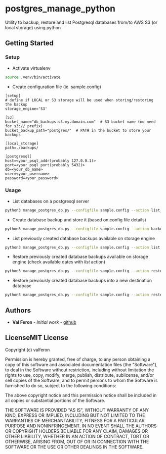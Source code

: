 # postgres_manage_python

Utility to backup, restore and list Postgresql databases from/to AWS S3 (or local storage) using python

## Getting Started

### Setup

- Activate virtualenv

```bash
source .venv/bin/activate
```
- Create configuration file (ie. sample.config)

```
[setup]
# define if LOCAL or S3 storage will be used when storing/restoring the backup
storage_engine='S3'

[S3]
bucket_name="db_backups.s3.my.domain.com"  # S3 bucket name (no need for s3:// prefix)
bucket_backup_path="postgres/"  # PATH in the bucket to store your backups

[local_storage]
path=./backups/

[postgresql]
host=<your_psql_addr(probably 127.0.0.1)>
port=<your_psql_port(probably 5432)>
db=<your_db_name>
user=<your_username>
password=<your_password>
```

### Usage

- List databases on a postgresql server

```bash
python3 manage_postgres_db.py --configfile sample.config --action list_dbs --verbose true
```

- Create database backup and store it (based on config file details)

```bash
python3 manage_postgres_db.py --configfile sample.config --action backup --verbose true
```

- List previously created database backups available on storage engine

```bash
python3 manage_postgres_db.py --configfile sample.config --action list --verbose true
```
- Restore previously created database backups available on storage engine (check available dates with _list_ action)

```bash
python3 manage_postgres_db.py --configfile sample.config --action restore --date "YYYY-MM-dd" --verbose true
```

- Restore previously created database backups into a new destination database

```bash
python3 manage_postgres_db.py --configfile sample.config --action restore --date "YYYY-MM-dd" --dest-db new_DB_name
```

## Authors

- **Val Feron** - _Initial work_ - [github](https://github.com/valferon)

## LicenseMIT License

Copyright (c) valferon

Permission is hereby granted, free of charge, to any person obtaining a copy
of this software and associated documentation files (the "Software"), to deal
in the Software without restriction, including without limitation the rights
to use, copy, modify, merge, publish, distribute, sublicense, and/or sell
copies of the Software, and to permit persons to whom the Software is
furnished to do so, subject to the following conditions:

The above copyright notice and this permission notice shall be included in all
copies or substantial portions of the Software.

THE SOFTWARE IS PROVIDED "AS IS", WITHOUT WARRANTY OF ANY KIND, EXPRESS OR
IMPLIED, INCLUDING BUT NOT LIMITED TO THE WARRANTIES OF MERCHANTABILITY,
FITNESS FOR A PARTICULAR PURPOSE AND NONINFRINGEMENT. IN NO EVENT SHALL THE
AUTHORS OR COPYRIGHT HOLDERS BE LIABLE FOR ANY CLAIM, DAMAGES OR OTHER
LIABILITY, WHETHER IN AN ACTION OF CONTRACT, TORT OR OTHERWISE, ARISING FROM,
OUT OF OR IN CONNECTION WITH THE SOFTWARE OR THE USE OR OTHER DEALINGS IN THE
SOFTWARE.
